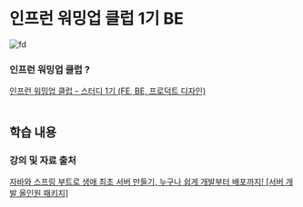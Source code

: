 # 인프런 워밍업 클럽 1기 BE
![fd](https://github.com/sujnkim/springboot-library-application/assets/80474606/0192a9e8-87f5-473d-9a92-7c99e1273d71)

### 인프런 워밍업 클럽 ?
[인프런 워밍업 클럽 - 스터디 1기 (FE, BE, 프로덕트 디자인)](https://www.inflearn.com/course/inflearn-warmup-club-study-1)
</br></br>


## 학습 내용
### 강의 및 자료 출처

[자바와 스프링 부트로 생애 최초 서버 만들기, 누구나 쉽게 개발부터 배포까지! [서버 개발 올인원 패키지]](https://www.inflearn.com/course/%EC%9E%90%EB%B0%94-%EC%8A%A4%ED%94%84%EB%A7%81%EB%B6%80%ED%8A%B8-%EC%84%9C%EB%B2%84%EA%B0%9C%EB%B0%9C-%EC%98%AC%EC%9D%B8%EC%9B%90/dashboard)
